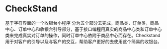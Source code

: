 # CheckStand
基于字符界面的一个收银台小程序
分为五个部分去完成，商品类，订单类，商品中心、订单中心和收银台引导部分，基于接口编程用真实的商品中心类和订单中心类来完成真实对订单的操作，同时订单中心依附于商品中心而存在。Checkstand用于对客户的引导以及与客户的交互，帮助客户更好的去使用这个简易的收银台。
